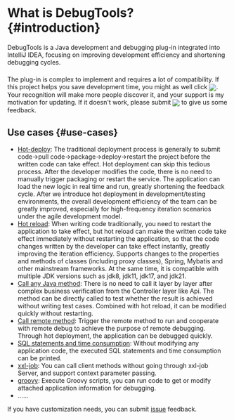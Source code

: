 # What is DebugTools? {#introduction}

DebugTools is a Java development and debugging plug-in integrated into IntelliJ IDEA, focusing on improving development efficiency and shortening debugging cycles.

<div class="tip custom-block" style="padding-top: 8px">
The plug-in is complex to implement and requires a lot of compatibility. If this project helps you save development time, you might as well click <a target="_blank" href="https://github.com/future0923/debug-tools"><img src="https://img.shields.io/github/stars/future0923/debug-tools?style=flat&logo=GitHub" style="display: inline-block; vertical-align: middle;" /></a>. Your recognition will make more people discover it, and your support is my motivation for updating. If it doesn't work, please submit <a target="_blank" href="https://github.com/future0923/debug-tools/issues"><img src="https://img.shields.io/github/issues-closed/future0923/debug-tools?style=flat&logo=github" style="display: inline-block; vertical-align: middle;" /></a> to give us some feedback.
</div>

## Use cases {#use-cases}

- [Hot-deploy](hot-deploy): The traditional deployment process is generally to submit code->pull code->package->deploy->restart the project before the written code can take effect. Hot deployment can skip this tedious process. After the developer modifies the code, there is no need to manually trigger packaging or restart the service. The application can load the new logic in real time and run, greatly shortening the feedback cycle. After we introduce hot deployment in development/testing environments, the overall development efficiency of the team can be greatly improved, especially for high-frequency iteration scenarios under the agile development model.
- [Hot reload](hot-reload): When writing code traditionally, you need to restart the application to take effect, but hot reload can make the written code take effect immediately without restarting the application, so that the code changes written by the developer can take effect instantly, greatly improving the iteration efficiency. Supports changes to the properties and methods of classes (including proxy classes), Spring, Mybatis and other mainstream frameworks. At the same time, it is compatible with multiple JDK versions such as jdk8, jdk11, jdk17, and jdk21.
- [Call any Java method](attach-local): There is no need to call it layer by layer after complex business verification from the Controller layer like Api. The method can be directly called to test whether the result is achieved without writing test cases. Combined with hot reload, it can be modified quickly without restarting.
- [Call remote method](attach-remote): Trigger the remote method to run and cooperate with remote debug to achieve the purpose of remote debugging. Through hot deployment, the application can be debugged quickly.
- [SQL statements and time consumption](sql): Without modifying any application code, the executed SQL statements and time consumption can be printed.
- [xxl-job](xxl-job): You can call client methods without going through xxl-job Server, and support context parameter passing.
- [groovy](groovy-execute): Execute Groovy scripts, you can run code to get or modify attached application information for debugging.
- ......

If you have customization needs, you can submit [issue](https://github.com/future0923/debug-tools/issues) feedback.